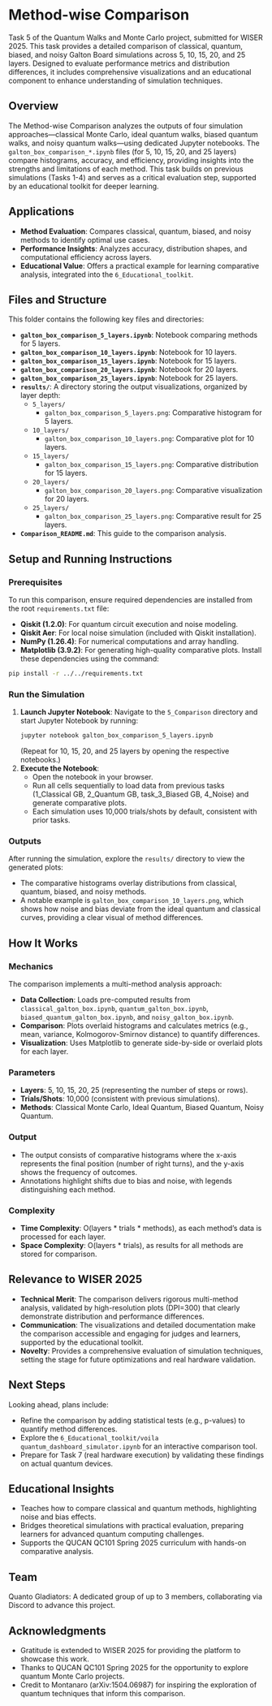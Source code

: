 # Method-wise Comparison

Task 5 of the Quantum Walks and Monte Carlo project, submitted for WISER 2025. This task provides a detailed comparison of classical, quantum, biased, and noisy Galton Board simulations across 5, 10, 15, 20, and 25 layers. Designed to evaluate performance metrics and distribution differences, it includes comprehensive visualizations and an educational component to enhance understanding of simulation techniques.

## Overview

The Method-wise Comparison analyzes the outputs of four simulation approaches—classical Monte Carlo, ideal quantum walks, biased quantum walks, and noisy quantum walks—using dedicated Jupyter notebooks. The `galton_box_comparison_*.ipynb` files (for 5, 10, 15, 20, and 25 layers) compare histograms, accuracy, and efficiency, providing insights into the strengths and limitations of each method. This task builds on previous simulations (Tasks 1-4) and serves as a critical evaluation step, supported by an educational toolkit for deeper learning.

## Applications

- **Method Evaluation**: Compares classical, quantum, biased, and noisy methods to identify optimal use cases.
- **Performance Insights**: Analyzes accuracy, distribution shapes, and computational efficiency across layers.
- **Educational Value**: Offers a practical example for learning comparative analysis, integrated into the `6_Educational_toolkit`.

## Files and Structure

This folder contains the following key files and directories:

- **`galton_box_comparison_5_layers.ipynb`**: Notebook comparing methods for 5 layers.
- **`galton_box_comparison_10_layers.ipynb`**: Notebook for 10 layers.
- **`galton_box_comparison_15_layers.ipynb`**: Notebook for 15 layers.
- **`galton_box_comparison_20_layers.ipynb`**: Notebook for 20 layers.
- **`galton_box_comparison_25_layers.ipynb`**: Notebook for 25 layers.
- **`results/`**: A directory storing the output visualizations, organized by layer depth:
  - `5_layers/`
    - `galton_box_comparison_5_layers.png`: Comparative histogram for 5 layers.
  - `10_layers/`
    - `galton_box_comparison_10_layers.png`: Comparative plot for 10 layers.
  - `15_layers/`
    - `galton_box_comparison_15_layers.png`: Comparative distribution for 15 layers.
  - `20_layers/`
    - `galton_box_comparison_20_layers.png`: Comparative visualization for 20 layers.
  - `25_layers/`
    - `galton_box_comparison_25_layers.png`: Comparative result for 25 layers.
- **`Comparison_README.md`**: This guide to the comparison analysis.

## Setup and Running Instructions

### Prerequisites

To run this comparison, ensure required dependencies are installed from the root `requirements.txt` file:
- **Qiskit (1.2.0)**: For quantum circuit execution and noise modeling.
- **Qiskit Aer**: For local noise simulation (included with Qiskit installation).
- **NumPy (1.26.4)**: For numerical computations and array handling.
- **Matplotlib (3.9.2)**: For generating high-quality comparative plots.
Install these dependencies using the command:
```bash
pip install -r ../../requirements.txt
```

### Run the Simulation

1. **Launch Jupyter Notebook**:
   Navigate to the `5_Comparison` directory and start Jupyter Notebook by running:
   ```bash
   jupyter notebook galton_box_comparison_5_layers.ipynb
   ```
   (Repeat for 10, 15, 20, and 25 layers by opening the respective notebooks.)
2. **Execute the Notebook**:
   - Open the notebook in your browser.
   - Run all cells sequentially to load data from previous tasks (1_Classical GB, 2_Quantum GB, task_3_Biased GB, 4_Noise) and generate comparative plots.
   - Each simulation uses 10,000 trials/shots by default, consistent with prior tasks.

### Outputs

After running the simulation, explore the `results/` directory to view the generated plots:
- The comparative histograms overlay distributions from classical, quantum, biased, and noisy methods.
- A notable example is `galton_box_comparison_10_layers.png`, which shows how noise and bias deviate from the ideal quantum and classical curves, providing a clear visual of method differences.

## How It Works

### Mechanics

The comparison implements a multi-method analysis approach:
- **Data Collection**: Loads pre-computed results from `classical_galton_box.ipynb`, `quantum_galton_box.ipynb`, `biased_quantum_galton_box.ipynb`, and `noisy_galton_box.ipynb`.
- **Comparison**: Plots overlaid histograms and calculates metrics (e.g., mean, variance, Kolmogorov-Smirnov distance) to quantify differences.
- **Visualization**: Uses Matplotlib to generate side-by-side or overlaid plots for each layer.

### Parameters

- **Layers**: 5, 10, 15, 20, 25 (representing the number of steps or rows).
- **Trials/Shots**: 10,000 (consistent with previous simulations).
- **Methods**: Classical Monte Carlo, Ideal Quantum, Biased Quantum, Noisy Quantum.

### Output

- The output consists of comparative histograms where the x-axis represents the final position (number of right turns), and the y-axis shows the frequency of outcomes.
- Annotations highlight shifts due to bias and noise, with legends distinguishing each method.

### Complexity

- **Time Complexity**: O(layers * trials * methods), as each method’s data is processed for each layer.
- **Space Complexity**: O(layers * trials), as results for all methods are stored for comparison.

## Relevance to WISER 2025

- **Technical Merit**: The comparison delivers rigorous multi-method analysis, validated by high-resolution plots (DPI=300) that clearly demonstrate distribution and performance differences.
- **Communication**: The visualizations and detailed documentation make the comparison accessible and engaging for judges and learners, supported by the educational toolkit.
- **Novelty**: Provides a comprehensive evaluation of simulation techniques, setting the stage for future optimizations and real hardware validation.

## Next Steps

Looking ahead, plans include:
- Refine the comparison by adding statistical tests (e.g., p-values) to quantify method differences.
- Explore the `6_Educational_toolkit/voila quantum_dashboard_simulator.ipynb` for an interactive comparison tool.
- Prepare for Task 7 (real hardware execution) by validating these findings on actual quantum devices.

## Educational Insights

- Teaches how to compare classical and quantum methods, highlighting noise and bias effects.
- Bridges theoretical simulations with practical evaluation, preparing learners for advanced quantum computing challenges.
- Supports the QUCAN QC101 Spring 2025 curriculum with hands-on comparative analysis.

## Team

Quanto Gladiators: A dedicated group of up to 3 members, collaborating via Discord to advance this project.

## Acknowledgments

- Gratitude is extended to WISER 2025 for providing the platform to showcase this work.
- Thanks to QUCAN QC101 Spring 2025 for the opportunity to explore quantum Monte Carlo projects.
- Credit to Montanaro (arXiv:1504.06987) for inspiring the exploration of quantum techniques that inform this comparison.
